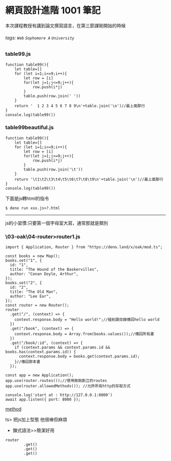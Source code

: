# 網頁設計進階 1001 筆記
本次課程教授有講到論文撰寫語言，在第三節課剛開始的時候
###### tags: `Web` `Sophomore A` `University`
### table99.js
```json=
function table99(){
    let table=[]
    for (let i=1;i<=9;i++){
        let row = [i]
        for(let j=1;j<=9;j++){
            row.push(i*j)
        }
        table.push(row.join(' '))
    }
    return '  1 2 3 4 5 6 7 8 9\n'+table.join('\n')//最上面那行
}
console.log(table99())
```


### table99beautiful.js
```json=
function table99(){
    let table=[]
    for (let i=1;i<=9;i++){
        let row = [i]
        for(let j=1;j<=9;j++){
            row.push(i*j)
        }
        table.push(row.join('\t'))
    }
    return '\t1\t2\t3\t4\t5\t6\t7\t8\t9\n'+table.join('\n')//最上面那行
}
console.log(table99())
```
下面是js轉html的指令
```
$ deno run xxx.js>?.html
```

---
js的小習慣:只要第一個字母室大寫，通常那就是類別

### \03-oak\04-router>router1.js
```json=
import { Application, Router } from "https://deno.land/x/oak/mod.ts";

const books = new Map();
books.set("1", {
  id: "1",
  title: "The Hound of the Baskervilles",
  author: "Conan Doyle, Arthur",
});
books.set("2", {
  id: "2",
  title: "The Old Man", 
  author: "Lee Ear",
});
const router = new Router();
router
  .get("/", (context) => {
    context.response.body = "Hello world!";//碰到跟目錄傳回hello world
  })
  .get("/book", (context) => {
    context.response.body = Array.from(books.values());//傳回所有書
  })
  .get("/book/:id", (context) => {
    if (context.params && context.params.id && books.has(context.params.id)) {
      context.response.body = books.get(context.params.id);
    }//傳回那本書
  });

const app = new Application();
app.use(router.routes());//使用剛剛創立的routes
app.use(router.allowedMethods()); //允許所有http的存取方式

console.log('start at : http://127.0.0.1:8000')
await app.listen({ port: 8000 });
```
[method](https://developer.mozilla.org/zh-TW/docs/Web/HTTP/Methods)

ts> 把js加上型態 他很棒但麻煩

* 鍊式語法>>簡潔好用
```
router
        .get()
        .get()
        .get()
```

